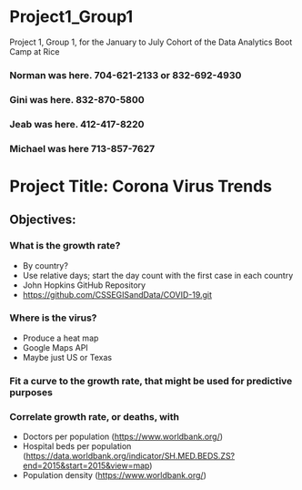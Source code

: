# Project1_Group1
Project 1, Group 1, for the January to July Cohort of the Data Analytics Boot Camp at Rice
### Norman was here.  704-621-2133 or 832-692-4930
### Gini was here.  832-870-5800
### Jeab was here. 412-417-8220
### Michael was here 713-857-7627 

# Project Title:  Corona Virus Trends

## Objectives:
### What is the growth rate?
* By country?
* Use relative days; start the day count with the first case in each country
* John Hopkins GitHub Repository
* https://github.com/CSSEGISandData/COVID-19.git
### Where is the virus?
* Produce a heat map
* Google Maps API 
* Maybe just US or Texas
### Fit a curve to the growth rate, that might be used for predictive purposes
### Correlate growth rate, or deaths, with
* Doctors per population (https://www.worldbank.org/)
* Hospital beds per population (https://data.worldbank.org/indicator/SH.MED.BEDS.ZS?end=2015&start=2015&view=map)
* Population density (https://www.worldbank.org/)

